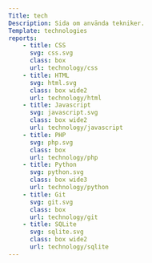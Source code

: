 ```yaml
---
Title: tech
Description: Sida om använda tekniker.
Template: technologies
reports:
    - title: CSS
      svg: css.svg
      class: box
      url: technology/css
    - title: HTML
      svg: html.svg
      class: box wide2
      url: technology/html
    - title: Javascript
      svg: javascript.svg
      class: box wide2
      url: technology/javascript
    - title: PHP
      svg: php.svg
      class: box
      url: technology/php
    - title: Python
      svg: python.svg
      class: box wide3
      url: technology/python
    - title: Git
      svg: git.svg
      class: box
      url: technology/git
    - title: SQLite
      svg: sqlite.svg
      class: box wide2
      url: technology/sqlite
---
```

